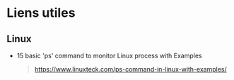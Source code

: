 # Liens utiles

## Linux

* 15 basic 'ps' command to monitor Linux process with Examples
  > https://www.linuxteck.com/ps-command-in-linux-with-examples/

